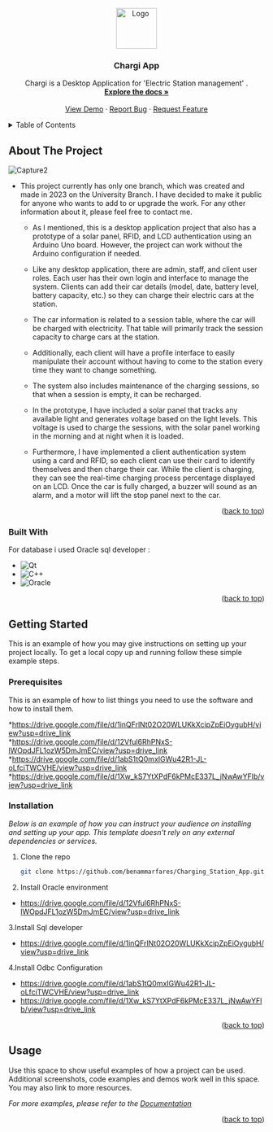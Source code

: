 <!-- PROJECT LOGO -->
<br />
<div align="center">
    <img src="https://github.com/benammarfares/Charging_Station_App/assets/99650831/5b4d9eb4-6c07-4305-9dc5-c76b6e5dadec" alt="Logo" width="80" height="80">


  <h3 align="center">Chargi App</h3>

  <p align="center">
      Chargi is a Desktop Application for 'Electric Station management' .
    <br />
    <a href="https://github.com/benammarfares/Charging_Station_App"><strong>Explore the docs »</strong></a>
    <br />
    <br />
    <a href="https://github.com/benammarfares/Charging_Station_App">View Demo</a>
    ·
    <a href="https://github.com/benammarfares/Charging_Station_App/issues/new?labels=bug&template=bug-report---.md">Report Bug</a>
    ·
    <a href="https://github.com/benammarfares/Charging_Station_App/issues/new?labels=enhancement&template=feature-request---.md">Request Feature</a>
  </p>
</div>



<!-- TABLE OF CONTENTS -->
<details>
  <summary>Table of Contents</summary>
  <ol>
    <li>
      <a href="#about-the-project">About The Project</a>
      <ul>
        <li><a href="#built-with">Built With</a></li>
      </ul>
    </li>
    <li>
      <a href="#getting-started">Getting Started</a>
      <ul>
        <li><a href="#prerequisites">Prerequisites</a></li>
        <li><a href="#installation">Installation</a></li>
      </ul>
    </li>
    <li><a href="#usage">Usage</a></li>
    <li><a href="#roadmap">Roadmap</a></li>
    <li><a href="#contributing">Contributing</a></li>
    <li><a href="#license">License</a></li>
    <li><a href="#contact">Contact</a></li>
    <li><a href="#acknowledgments">Acknowledgments</a></li>
  </ol>
</details>



<!-- ABOUT THE PROJECT -->
## About The Project
![Capture2](https://github.com/benammarfares/Charging_Station_App/assets/99650831/07c6dd1b-c576-4431-9eff-ea8c70503374)
<br>
* This project currently has only one branch, which was created and made in 2023 on the University Branch. I have decided to make it public for anyone who wants to add to or upgrade the work. For any other information about it, please feel 
  free to contact me.

  * As I mentioned, this is a desktop application project that also has a prototype of a solar panel, RFID, and LCD authentication using an Arduino Uno board. However, the project can work without the Arduino configuration if needed.

  * Like any desktop application, there are admin, staff, and client user roles. Each user has their own login and interface to manage the system. Clients can add their car details (model, date, battery level, battery capacity, etc.) so they       can charge their electric cars at the station.

  * The car information is related to a session table, where the car will be charged with electricity. That table will primarily track the session capacity to charge cars at the station.

  * Additionally, each client will have a profile interface to easily manipulate their account without having to come to the station every time they want to change something.

  * The system also includes maintenance of the charging sessions, so that when a session is empty, it can be recharged.

  * In the prototype, I have included a solar panel that tracks any available light and generates voltage based on the light levels. This voltage is used to charge the sessions, with the solar panel working in the morning and at night when it 
    is loaded.

  * Furthermore, I have implemented a client authentication system using a card and RFID, so each client can use their card to identify themselves and then charge their car. While the client is charging, they can see the real-time charging 
    process percentage displayed on an LCD. Once the car is fully charged, a buzzer will sound as an alarm, and a motor will lift the stop panel next to the car.

    
<p align="right">(<a href="#readme-top">back to top</a>)</p>



### Built With

For database i used Oracle sql developer :<br>

* ![Qt](https://img.shields.io/badge/Qt-%23217346.svg?style=for-the-badge&logo=Qt&logoColor=white)
* ![C++](https://img.shields.io/badge/c++-%2300599C.svg?style=for-the-badge&logo=c%2B%2B&logoColor=white)
* ![Oracle](https://img.shields.io/badge/Oracle-F80000?style=for-the-badge&logo=oracle&logoColor=white)

<p align="right">(<a href="#readme-top">back to top</a>)</p>



<!-- GETTING STARTED -->
## Getting Started

This is an example of how you may give instructions on setting up your project locally.
To get a local copy up and running follow these simple example steps.

### Prerequisites

This is an example of how to list things you need to use the software and how to install them.


 *https://drive.google.com/file/d/1inQFrlNt02O20WLUKkXcipZpEiOygubH/view?usp=drive_link<br>
 *https://drive.google.com/file/d/12Vful6RhPNxS-lWOpdJFL1ozW5DmJmEC/view?usp=drive_link<br>
 *https://drive.google.com/file/d/1abS1tQ0mxIGWu42R1-JL-oLfciTWCVHE/view?usp=drive_link<br>
 *https://drive.google.com/file/d/1Xw_kS7YtXPdF6kPMcE337L_jNwAwYFlb/view?usp=drive_link<br>


### Installation

_Below is an example of how you can instruct your audience on installing and setting up your app. This template doesn't rely on any external dependencies or services._

1. Clone the repo
   ```sh
   git clone https://github.com/benammarfares/Charging_Station_App.git
   ```
2. Install Oracle environment
 * https://drive.google.com/file/d/12Vful6RhPNxS-lWOpdJFL1ozW5DmJmEC/view?usp=drive_link<br>
 
3.Install Sql developer
 * https://drive.google.com/file/d/1inQFrlNt02O20WLUKkXcipZpEiOygubH/view?usp=drive_link<br>

4.Install Odbc Configuration
 * https://drive.google.com/file/d/1abS1tQ0mxIGWu42R1-JL-oLfciTWCVHE/view?usp=drive_link<br>
 * https://drive.google.com/file/d/1Xw_kS7YtXPdF6kPMcE337L_jNwAwYFlb/view?usp=drive_link<br>
   
<p align="right">(<a href="#readme-top">back to top</a>)</p>



<!-- USAGE EXAMPLES -->
## Usage

Use this space to show useful examples of how a project can be used. Additional screenshots, code examples and demos work well in this space. You may also link to more resources.

_For more examples, please refer to the [Documentation](https://example.com)_

<p align="right">(<a href="#readme-top">back to top</a>)</p>







